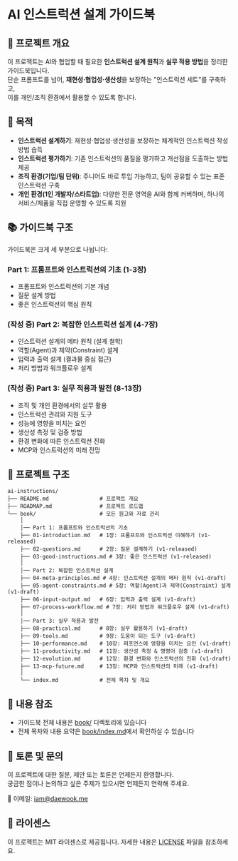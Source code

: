 # AI 인스트럭션 설계 가이드북

## 📌 프로젝트 개요
이 프로젝트는 AI와 협업할 때 필요한 **인스트럭션 설계 원칙**과 **실무 적용 방법**을 정리한 가이드북입니다.  
단순 프롬프트를 넘어, **재현성·협업성·생산성**을 보장하는 "인스트럭션 세트"를 구축하고,  
이를 개인/조직 환경에서 활용할 수 있도록 합니다.

## 🎯 목적
- **인스트럭션 설계하기**: 재현성·협업성·생산성을 보장하는 체계적인 인스트럭션 작성 방법 습득
- **인스트럭션 평가하기**: 기존 인스트럭션의 품질을 평가하고 개선점을 도출하는 방법 제공
- **조직 환경(기업/팀 단위)**: 주니어도 바로 투입 가능하고, 팀이 공유할 수 있는 표준 인스트럭션 구축
- **개인 환경(1인 개발자/스타트업)**: 다양한 전문 영역을 AI와 함께 커버하며, 하나의 서비스/제품을 직접 운영할 수 있도록 지원

## 📚 가이드북 구조
가이드북은 크게 세 부분으로 나뉩니다:

### Part 1: 프롬프트와 인스트럭션의 기초 (1-3장)
- 프롬프트와 인스트럭션의 기본 개념
- 질문 설계 방법
- 좋은 인스트럭션의 핵심 원칙

### (작성 중) Part 2: 복잡한 인스트럭션 설계 (4-7장)
- 인스트럭션 설계의 메타 원칙 (설계 철학)
- 역할(Agent)과 제약(Constraint) 설계
- 입력과 출력 설계 (결과물 중심 접근)
- 처리 방법과 워크플로우 설계

### (작성 중) Part 3: 실무 적용과 발전 (8-13장)
- 조직 및 개인 환경에서의 실무 활용
- 인스트럭션 관리와 지원 도구
- 성능에 영향을 미치는 요인
- 생산성 측정 및 검증 방법
- 환경 변화에 따른 인스트럭션 진화
- MCP와 인스트럭션의 미래 전망

## 📂 프로젝트 구조
```plaintext
ai-instructions/
├── README.md                # 프로젝트 개요
├── ROADMAP.md               # 프로젝트 로드맵
└── book/                    # 모든 원고와 자료 관리
    │
    │── Part 1: 프롬프트와 인스트럭션의 기초
    ├── 01-introduction.md   # 1장: 프롬프트와 인스트럭션 이해하기 (v1-released)
    ├── 02-questions.md      # 2장: 질문 설계하기 (v1-released)
    ├── 03-good-instructions.md # 3장: 좋은 인스트럭션 (v1-released)
    │
    │── Part 2: 복잡한 인스트럭션 설계
    ├── 04-meta-principles.md # 4장: 인스트럭션 설계의 메타 원칙 (v1-draft)
    ├── 05-agent-constraints.md # 5장: 역할(Agent)과 제약(Constraint) 설계 (v1-draft)
    ├── 06-input-output.md   # 6장: 입력과 출력 설계 (v1-draft)
    ├── 07-process-workflow.md # 7장: 처리 방법과 워크플로우 설계 (v1-draft)
    │
    │── Part 3: 실무 적용과 발전
    ├── 08-practical.md      # 8장: 실무 활용하기 (v1-draft)
    ├── 09-tools.md          # 9장: 도움이 되는 도구 (v1-draft)
    ├── 10-performance.md    # 10장: 퍼포먼스에 영향을 미치는 요인 (v1-draft)
    ├── 11-productivity.md   # 11장: 생산성 측정 & 명령어 검증 (v1-draft)
    ├── 12-evolution.md      # 12장: 환경 변화와 인스트럭션의 진화 (v1-draft)
    ├── 13-mcp-future.md     # 13장: MCP와 인스트럭션의 미래 (v1-draft)
    │
    └── index.md             # 전체 목차 및 개요
```

## 📖 내용 참조
- 가이드북 전체 내용은 [book/](book/) 디렉토리에 있습니다
- 전체 목차와 내용 요약은 [book/index.md](book/index.md)에서 확인하실 수 있습니다

## 💬 토론 및 문의
이 프로젝트에 대한 질문, 제안 또는 토론은 언제든지 환영합니다.  
궁금한 점이나 논의하고 싶은 주제가 있으시면 언제든지 연락해 주세요.

📧 이메일: iam@daewook.me

## 📄 라이센스
이 프로젝트는 MIT 라이센스로 제공됩니다. 자세한 내용은 [LICENSE](LICENSE) 파일을 참조하세요.
